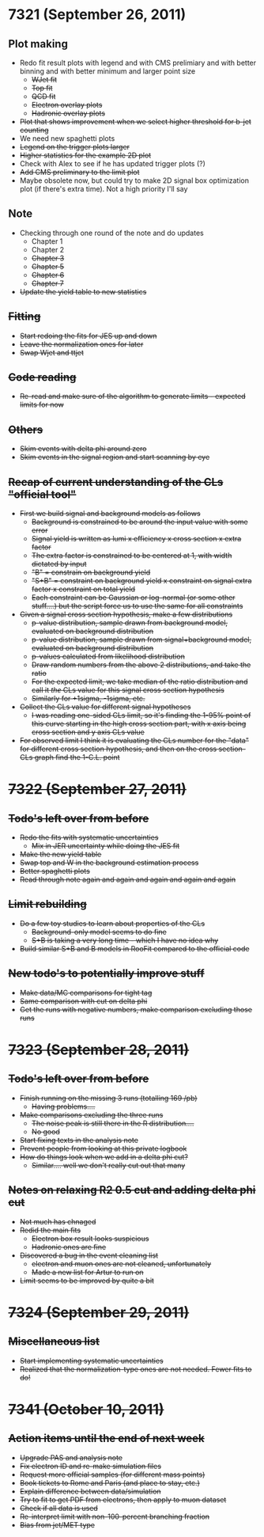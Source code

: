 # 7321 (September 26, 2011) #

## Plot making ##

* Redo fit result plots with legend and with CMS prelimiary and with better binning and with better minimum
and larger point size
    * <strike>WJet fit</strike>
    * <strike>Top fit</strike>
    * <strike>QCD fit</strike>
    * <strike>Electron overlay plots</strike>
    * <strike>Hadronic overlay plots</strike>
* <strike>Plot that shows improvement when we select higher threshold for b-jet counting</strike>
* We need new spaghetti plots
* <strike>Legend on the trigger plots larger</strike>
* <strike>Higher statistics for the example 2D plot</strike>
* Check with Alex to see if he has updated trigger plots (?)
* <strike>Add CMS preliminary to the limit plot</strike>
* Maybe obsolete now, but could try to make 2D signal box optimization plot (if there's extra time).
Not a high priority I'll say

## Note ##

* Checking through one round of the note and do updates
    * Chapter 1
    * Chapter 2
    * <strike>Chapter 3<strike>
    * <strike>Chapter 5</strike>
    * Chapter 6
    * Chapter 7
* Update the yield table to new statistics

## Fitting ##

* Start redoing the fits for JES up and down
* Leave the normalization ones for later
* Swap Wjet and ttjet

## Code reading ##

* <strike>Re-read and make sure of the algorithm to generate limits - expected limits for now</strike>

## Others ##

* Skim events with delta phi around zero
* Skim events in the signal region and start scanning by eye

## Recap of current understanding of the CLs "official tool" ##

* First we build signal and background models as follows
    * Background is constrained to be around the input value with some error
    * Signal yield is written as lumi x efficiency x cross section x extra factor
    * The extra factor is constrained to be centered at 1, with width dictated by input
    * "B" = constrain on background yield
    * "S+B" = constraint on background yield x constraint on signal extra factor x constraint on total yield
    * Each constraint can be Gaussian or log-normal (or some other stuff....) but the script force us
    to use the same for all constraints
* Given a signal cross section hypothesis, make a few distributions
    * p-value distribution, sample drawn from background model, evaluated on background distribution
    * p-value distribution, sample drawn from signal+background model, evaluated on background distribution
    * p-values calculated from likelihood distribution
    * Draw random numbers from the above 2 distributions, and take the ratio
    * For the expected limit, we take median of the ratio distribution and call it _the_ CLs value
    for this signal cross section hypothesis
    * Similarly for +1sigma, -1sigma, etc.
* Collect the CLs value for different signal hypotheses
    * I was reading one-sided CLs limit, so it's finding the 1-95% point of this curve starting in the high
    cross section part, with x axis being cross section and y axis CLs value
* For observed limit I think it is evaluating the CLs number for the "data" for different cross section
hypothesis, and then on the cross section-CLs graph find the 1-C.L. point



# 7322 (September 27, 2011) #

## Todo's left over from before ##

* Redo the fits with systematic uncertainties
    * Mix in JER uncertainty while doing the JES fit
* <strike>Make the new yield table</strike>
* Swap top and W in the background estimation process
* <strike>Better spaghetti plots</strike>
* Read through note again and again and again and again and again

## Limit rebuilding ##

* Do a few toy studies to learn about properties of the CLs
    * Background-only model seems to do fine
    * S+B is taking a very long time - which I have no idea why
* Build similar S+B and B models in RooFit compared to the official code

## New todo's to potentially improve stuff ##

* Make data/MC comparisons for tight tag
* Same comparison with cut on delta phi
* Get the runs with negative numbers, make comparison excluding those runs



# 7323 (September 28, 2011) #

## Todo's left over from before ##

* Finish running on the missing 3 runs (totalling 169 /pb)
    * Having problems....
* <strike>Make comparisons excluding the three runs</strike>
    * The noise peak is still there in the R distribution....
    * No good
* Start fixing texts in the analysis note
* Prevent people from looking at this private logbook
* How do things look when we add in a delta phi cut?
    * Similar....  well we don't really cut out that many

## Notes on relaxing R2 0.5 cut and adding delta phi cut ##

* Not much has chnaged
* Redid the main fits
    * Electron box result looks suspicious
    * Hadronic ones are fine
* Discovered a bug in the event cleaning list
    * electron and muon ones are not cleaned, unfortunately
    * Made a new list for Artur to run on
* Limit seems to be improved by quite a bit



# 7324 (September 29, 2011) #

## Miscellaneous list ##

* Start implementing systematic uncertainties
* Realized that the normalization-type ones are not needed.  Fewer fits to do!



# 7341 (October 10, 2011) #

## Action items until the end of next week ##

* Upgrade PAS and analysis note
* Fix electron ID and re-make simulation files
* Request more official samples (for different mass points)
* Book tickets to Rome and Paris (and place to stay, etc.)
* Explain difference between data/simulation
* Try to fit to get PDF from electrons, then apply to muon dataset
* Check if all data is used
* Re-interpret limit with non-100-percent branching fraction
* Bias from jet/MET type












